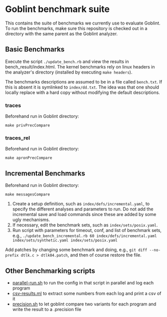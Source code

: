 # Goblint benchmark suite

This contains the suite of benchmarks we currently use to evaluate Goblint. To run the benchmarks, make sure this repository is checked out in a directory with the same parent as the Goblint analyzer. 

## Basic Benchmarks

Execute the script `./update_bench.rb` and view the results in bench_result/index.html. The kernel benchmarks rely on linux headers in the analyzer's directory (installed by executing `make headers`). 

The benchmarks descriptions are assumed to be in a file called `bench.txt`. If this is absent it is symlinked to `index/dd.txt`. The idea was that one should locally replace with a hard copy without modifying the default descriptions.

### traces
Beforehand run in Goblint directory:
```console
make privPrecCompare
```

### traces_rel
Beforehand run in Goblint directory:
```console
make apronPrecCompare
```

## Incremental Benchmarks
Beforehand run in Goblint directory:
```console
make messagesCompare
```

1. Create a setup definition, such as `index/defs/incremental.yaml`, to specify the different analyses and parameters to run. Do not add the incremental save and load commands since these are added by some ugly mechanisms.
2. If necessary, edit the benchmark sets, such as `index/sets/posix.yaml`. 
3. Run script with parameters for timeout, conf, and list of benchmark sets, e.g., `./update_bench_incremental.rb 60 index/defs/incremental.yaml index/sets/synthetic.yaml index/sets/posix.yaml`

Add patches by changing some benchmark and doing, e.g., `git diff --no-prefix dtlk.c > dtlk04.patch`, and then of course restore the file. 

## Other Benchmarking scripts

- [parallel-run.sh](parallel-run.sh) to run the config in that script in parallel and log each program
- [csv-results.ml](csv-results.ml) to extract some numbers from each log and print a csv of it
- [precision.sh](precision.sh) to let goblint compare two variants for each program and write the result to a .precision file